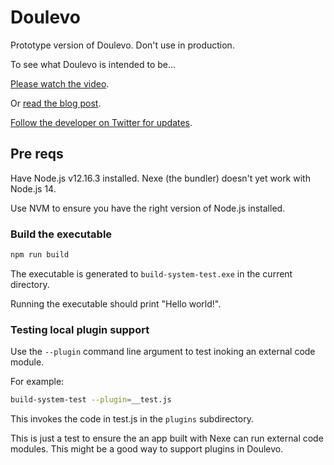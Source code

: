 # Doulevo

Prototype version of Doulevo. Don't use in production.

To see what Doulevo is intended to be...

[Please watch the video](https://youtu.be/BFayOne9LZk).

Or [read the blog post](https://www.the-data-wrangler.com/simplifying-application-deployment-with-doulevo).

[Follow the developer on Twitter for updates](https://twitter.com/ashleydavis75).

## Pre reqs

Have Node.js v12.16.3 installed. Nexe (the bundler) doesn't yet work with Node.js 14.

Use NVM to ensure you have the right version of Node.js installed.

### Build the executable

```bash
npm run build
```

The executable is generated to `build-system-test.exe` in the current directory.

Running the executable should print "Hello world!".

### Testing local plugin support

Use the `--plugin` command line argument to test inoking an external code module.

For example:

```bash
build-system-test --plugin=__test.js
```

This invokes the code in test.js in the `plugins` subdirectory.

This is just a test to ensure the an app built with Nexe can run external code modules. This might be a good way to support plugins in Doulevo.
